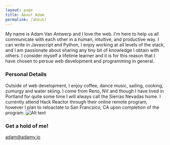 ```yaml
---
layout: page
title: About Adam
permalink: /about/
---
```


My name is Adam Van Antwerp and I love the web.  I'm here to help us all communicate
with each other in a human, intuitive, and productive way.  I can write in Javascript
and Python, I enjoy working at all levels of the stack, and I am passionate about sharing
any tiny bit of knowledge I obtain with others. I consider myself a lifetime learner and
it is for this reason that I have chosen to persue web development and programming in general.

### Personal Details

Outside of web development, I enjoy coffee, dance music, sailing, cooking, zumurgy and water
skiing.  I come from Reno, NV and though I have lived in Portland for quite some time I will
always call the Sierras Nevadas home.  I currently attend Hack Reactor through their online
remote program, however I plan to reloactate to San Francsico, CA upon completion of the
program.
![Alt text](http://i.imgur.com/IeFTpH5.jpg "Sailing in SF")

### Get a hold of me!

[adam@adamv.io](mailto:adam@adamv.io)
